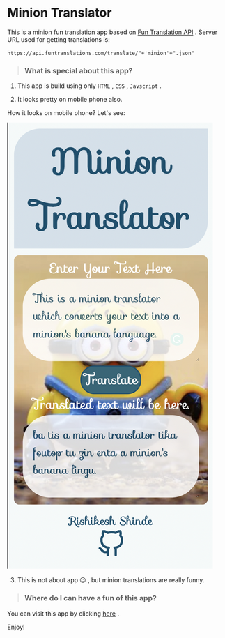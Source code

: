 # **Minion Translator**
This is a minion fun translation app based on [Fun Translation API](https://funtranslations.com/api/) .
Server URL used for getting translations is:

    https://api.funtranslations.com/translate/"+'minion'+".json"

>### What is special about this app?

1. This app is build using only `HTML` , `CSS` , `Javscript` .

2. It looks pretty on mobile phone also.

How it looks on mobile phone? Let's see:

![LCO Mascot](assets/mobile-version.png)

3. This is not about app 😉 , but minion translations are really funny.

>### Where do I can have a fun of this app?

You can visit this app by clicking [here](https://minion-fun-translations.netlify.app/) .


Enjoy!